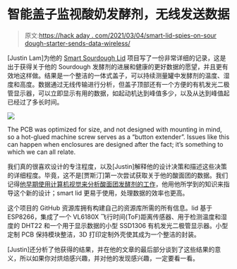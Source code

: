 # 智能盖子监视酸奶发酵剂，无线发送数据

> 原文:[https://hack aday . com/2021/03/04/smart-lid-spies-on-sour dough-starter-sends-data-wireless/](https://hackaday.com/2021/03/04/smart-lid-spies-on-sourdough-starter-sends-data-wirelessly/)

[Justin Lam]为他的 [Smart Sourdough Lid](https://www.justinmklam.com/posts/2021/02/levain-monitor/) 项目写了一份非常详细的记录，这是出于获得关于他的 Sourdough 发酵剂的进展和健康的更好数据的愿望，并且更有效地这样做。结果是一个整洁的一体式盖子，可以持续测量罐中发酵剂的温度、湿度和高度。数据通过无线传输进行分析，但盖子顶部还有一个方便的有机发光二极管显示器，可以立即显示有用的数据，如起动机达到峰值多少，以及从达到峰值起已经过了多长时间。

[![](../Images/37f020076bf338182eebe48d2db5e024.png)](https://hackaday.com/wp-content/uploads/2021/03/IMG_4185.jpg)

The PCB was optimized for size, and not designed with mounting in mind, so a hot-glued machine screw serves as a “button extender”. Issues like this can happen when enclosures are designed after the fact; it’s something to which we can all relate.

我们真的很喜欢设计的专注程度，以及[Justin]解释他的设计决策和描述这些决策的详细程度。毕竟，这不是[贾斯汀]第一次尝试获取关于他的酸面团的数据。我们记得[他早期使用计算机视觉来分析酸面团发酵剂的工作](https://hackaday.com/2018/06/27/raspberry-pi-tracks-starter-fermentation-for-optimized-sourdough/)，他用他所学到的知识来指导这个新的设计；smart lid 更易于使用，处理数据的效率也更高。

这个项目的 GitHub 资源库拥有构建自己的资源库所需的所有信息。lid 基于 ESP8266，集成了一个 VL6180X 飞行时间(ToF)距离传感器、用于检测温度和湿度的 DHT22 和一个用于显示数据的小型 SSD1306 有机发光二极管显示器。小型定制 PCB 保持模块整洁，3D 打印定制外壳使其成为一个整洁的封装。

[Justin]还分析了他获得的结果，并在他的文章的最后部分谈到了这些结果的意义，所以如果你对烘焙感兴趣，并对他的发现感兴趣，一定要看一看。